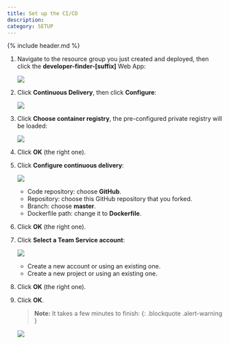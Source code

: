 ```yaml
---
title: Set up the CI/CD
description:
category: SETUP
---
```


{% include header.md %}

1. Navigate to the resource group you just created and deployed, then click the **developer-finder-[suffix]** Web App:

   ![]({{site.baseurl}}/img/web-app.png)

2. Click **Continuous Delivery**, then click **Configure**:

   ![]({{site.baseurl}}/img/web-app-cd.png)

3. Click **Choose container registry**, the pre-configured private registry will be loaded:

   ![]({{site.baseurl}}/img/configure-cd-01.png)

4. Click **OK** (the right one).

5. Click **Configure continuous delivery**:

   ![]({{site.baseurl}}/img/configure-cd-02.png)

   * Code repository: choose **GitHub**.
   * Repository: choose this GitHub repository that you forked.
   * Branch: choose **master**.
   * Dockerfile path: change it to **Dockerfile**.

6. Click **OK** (the right one).

7. Click **Select a Team Service account**:

   ![]({{site.baseurl}}/img/configure-cd-03.png)

   * Create a new account or using an existing one.
   * Create a new project or using an existing one.
8. Click **OK** (the right one).

9. Click **OK**.

   > **Note:** It takes a few minutes to finish:
   {: .blockquote .alert-warning }

   ![]({{site.baseurl}}/img/configure-cd-done.png)